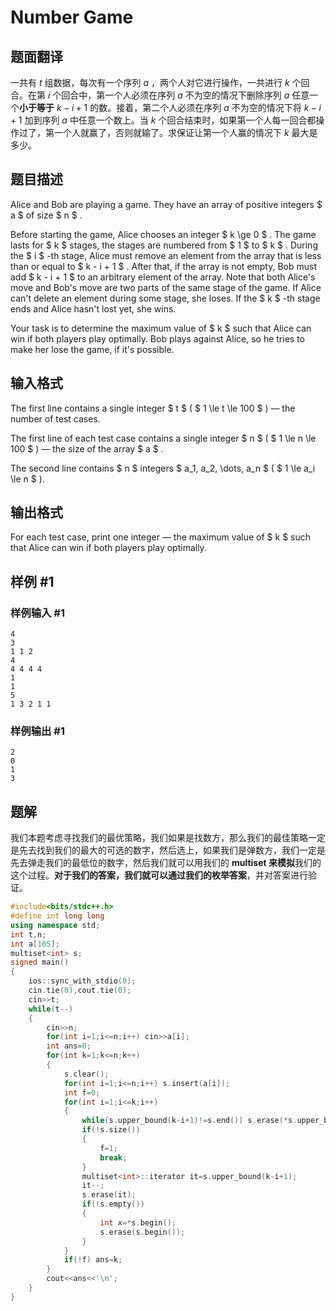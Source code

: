 # Number Game

## 题面翻译

一共有 $t$ 组数据，每次有一个序列 $a$ ，两个人对它进行操作，一共进行 $k$ 个回合。在第 $i$ 个回合中，第一个人必须在序列 $a$ 不为空的情况下删除序列 $a$ 任意一个**小于等于** $k-i+1$ 的数。接着，第二个人必须在序列 $a$ 不为空的情况下将 $k-i+1$ 加到序列 $a$ 中任意一个数上。当 $k$ 个回合结束时，如果第一个人每一回合都操作过了，第一个人就赢了，否则就输了。求保证让第一个人赢的情况下 $k$ 最大是多少。

## 题目描述

Alice and Bob are playing a game. They have an array of positive integers $ a $ of size $ n $ .

Before starting the game, Alice chooses an integer $ k \ge 0 $ . The game lasts for $ k $ stages, the stages are numbered from $ 1 $ to $ k $ . During the $ i $ -th stage, Alice must remove an element from the array that is less than or equal to $ k - i + 1 $ . After that, if the array is not empty, Bob must add $ k - i + 1 $ to an arbitrary element of the array. Note that both Alice's move and Bob's move are two parts of the same stage of the game. If Alice can't delete an element during some stage, she loses. If the $ k $ -th stage ends and Alice hasn't lost yet, she wins.

Your task is to determine the maximum value of $ k $ such that Alice can win if both players play optimally. Bob plays against Alice, so he tries to make her lose the game, if it's possible.

## 输入格式

The first line contains a single integer $ t $ ( $ 1 \le t \le 100 $ ) — the number of test cases.

The first line of each test case contains a single integer $ n $ ( $ 1 \le n \le 100 $ ) — the size of the array $ a $ .

The second line contains $ n $ integers $ a_1, a_2, \dots, a_n $ ( $ 1 \le a_i \le n $ ).

## 输出格式

For each test case, print one integer — the maximum value of $ k $ such that Alice can win if both players play optimally.

## 样例 #1

### 样例输入 #1

```
4
3
1 1 2
4
4 4 4 4
1
1
5
1 3 2 1 1
```

### 样例输出 #1

```
2
0
1
3
```


## 题解
我们本题考虑寻找我们的最优策略，我们如果是找数方，那么我们的最佳策略一定是先去找到我们的最大的可选的数字，然后选上，如果我们是弹数方，我们一定是先去弹走我们的最低位的数字，然后我们就可以用我们的 **multiset 来模拟**我们的这个过程。**对于我们的答案，我们就可以通过我们的枚举答案**，并对答案进行验证。

```cpp
#include<bits/stdc++.h>
#define int long long
using namespace std;
int t,n;
int a[105];
multiset<int> s;
signed main()
{
	ios::sync_with_stdio(0);
	cin.tie(0),cout.tie(0);
	cin>>t;
	while(t--)
	{
		cin>>n;
		for(int i=1;i<=n;i++) cin>>a[i];
		int ans=0;
		for(int k=1;k<=n;k++)
		{
			s.clear();
			for(int i=1;i<=n;i++) s.insert(a[i]);
			int f=0;
			for(int i=1;i<=k;i++)
			{
				while(s.upper_bound(k-i+1)!=s.end()) s.erase(*s.upper_bound(k-i+1));
				if(!s.size())
				{
					f=1;
					break;
				}
				multiset<int>::iterator it=s.upper_bound(k-i+1);
				it--;
				s.erase(it);
				if(!s.empty())
				{
					int x=*s.begin();
					s.erase(s.begin());
				}
			}
			if(!f) ans=k;
		}
		cout<<ans<<'\n';
	}
}
```
